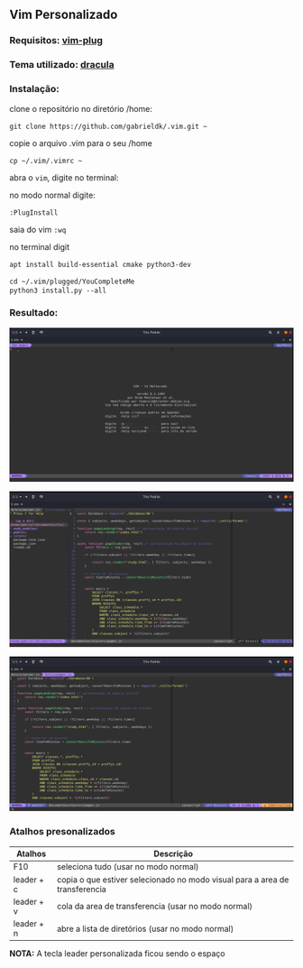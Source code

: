 ## Vim Personalizado

### Requisitos: [vim-plug](https://github.com/junegunn/vim-plug)

### Tema utilizado: [dracula](https://draculatheme.com/vim)

### Instalação:

clone o repositório no diretório /home:

```git
git clone https://github.com/gabrieldk/.vim.git ~
```
copie o arquivo .vim para o seu /home

```shellscript
cp ~/.vim/.vimrc ~
```

abra o `vim`, digite no terminal:

no modo normal digite:

```vimscript
:PlugInstall
```
saia do vim `:wq`

no terminal digit
```shellscript
apt install build-essential cmake python3-dev
```
```shellscript
cd ~/.vim/plugged/YouCompleteMe
python3 install.py --all
```

### Resultado:

![Tela inicial vim personalizado](img/vim_inicial.png)

![Tela com código](img/vim_src.png)

![Tela com código sem NERDTree](img/vim_src_woutNT.png)

### Atalhos presonalizados

| Atalhos | Descrição |
 -------- | ---------
 F10 | seleciona tudo (usar no modo normal)
 leader + c | copia o que estiver selecionado no modo visual para a area de transferencia 
 leader + v | cola da area de transferencia (usar no modo normal) 
 leader + n | abre a lista de diretórios (usar no modo normal) 

**NOTA:** A tecla leader personalizada ficou sendo o espaço
